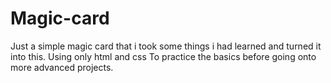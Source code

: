 # Magic-card

 Just a simple magic card that i took some things i had learned and turned it into this.
  Using only html and css
  To practice the basics before going onto more advanced projects.
